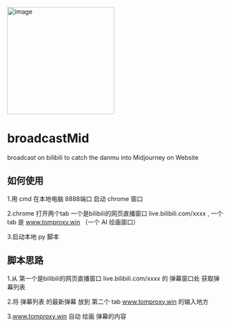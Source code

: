 <img width="249" alt="image" src="https://github.com/user-attachments/assets/ff7f1070-488c-4b81-8eb4-7b426a8f7e51">



# broadcastMid
broadcast on bilibili to catch the danmu into Midjourney on Website

## 如何使用
1.用 cmd 在本地电脑 8888端口 启动 chrome 窗口

2.chrome 打开两个tab 一个是bilibili的网页直播窗口 live.bilibili.com/xxxx , 一个 tab 是  www.tomproxy.win （一个 AI 绘画窗口）

3.启动本地 py 脚本

## 脚本思路
1.从 第一个是bilibili的网页直播窗口 live.bilibili.com/xxxx 的 弹幕窗口处 获取弹幕列表

2.将 弹幕列表 的最新弹幕 放到 第二个 tab  www.tomproxy.win  的输入地方

3.www.tomproxy.win 自动 绘画 弹幕的内容
